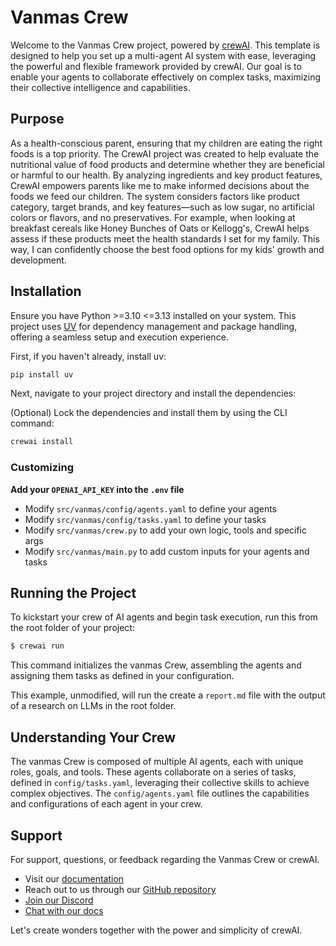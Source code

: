 # Vanmas Crew

Welcome to the Vanmas Crew project, powered by [crewAI](https://crewai.com). This template is designed to help you set up a multi-agent AI system with ease, leveraging the powerful and flexible framework provided by crewAI. Our goal is to enable your agents to collaborate effectively on complex tasks, maximizing their collective intelligence and capabilities.

## Purpose
As a health-conscious parent, ensuring that my children are eating the right foods is a top priority. The CrewAI project was created to help evaluate the nutritional value of food products and determine whether they are beneficial or harmful to our health. By analyzing ingredients and key product features, CrewAI empowers parents like me to make informed decisions about the foods we feed our children. The system considers factors like product category, target brands, and key features—such as low sugar, no artificial colors or flavors, and no preservatives. For example, when looking at breakfast cereals like Honey Bunches of Oats or Kellogg's, CrewAI helps assess if these products meet the health standards I set for my family. This way, I can confidently choose the best food options for my kids' growth and development.

## Installation

Ensure you have Python >=3.10 <=3.13 installed on your system. This project uses [UV](https://docs.astral.sh/uv/) for dependency management and package handling, offering a seamless setup and execution experience.

First, if you haven't already, install uv:

```bash
pip install uv
```

Next, navigate to your project directory and install the dependencies:

(Optional) Lock the dependencies and install them by using the CLI command:
```bash
crewai install
```
### Customizing

**Add your `OPENAI_API_KEY` into the `.env` file**

- Modify `src/vanmas/config/agents.yaml` to define your agents
- Modify `src/vanmas/config/tasks.yaml` to define your tasks
- Modify `src/vanmas/crew.py` to add your own logic, tools and specific args
- Modify `src/vanmas/main.py` to add custom inputs for your agents and tasks

## Running the Project

To kickstart your crew of AI agents and begin task execution, run this from the root folder of your project:

```bash
$ crewai run
```

This command initializes the vanmas Crew, assembling the agents and assigning them tasks as defined in your configuration.

This example, unmodified, will run the create a `report.md` file with the output of a research on LLMs in the root folder.

## Understanding Your Crew

The vanmas Crew is composed of multiple AI agents, each with unique roles, goals, and tools. These agents collaborate on a series of tasks, defined in `config/tasks.yaml`, leveraging their collective skills to achieve complex objectives. The `config/agents.yaml` file outlines the capabilities and configurations of each agent in your crew.

## Support

For support, questions, or feedback regarding the Vanmas Crew or crewAI.
- Visit our [documentation](https://docs.crewai.com)
- Reach out to us through our [GitHub repository](https://github.com/joaomdmoura/crewai)
- [Join our Discord](https://discord.com/invite/X4JWnZnxPb)
- [Chat with our docs](https://chatg.pt/DWjSBZn)

Let's create wonders together with the power and simplicity of crewAI.
